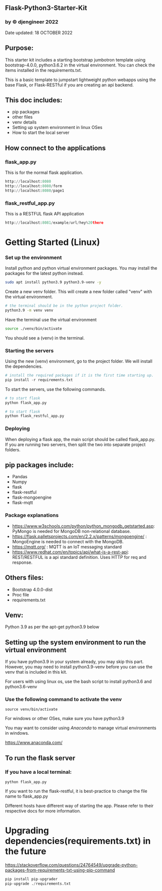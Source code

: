 ## Flask-Python3-Starter-Kit 
### by © djengineer 2022
Date updated: 18 OCTOBER 2022

## Purpose:
This starter kit includes a starting bootstrap jumbotron template using bootstrap-4.0.0, python3.6.2 in the virtual environment. You can check the items installed in the requirements.txt.

This is a basic template to jumpstart lightweight python webapps using the base Flask, or Flask-RESTful if you are creating an api backend.

## This doc includes:
- pip packages
- other files
- venv details
- Setting up system environment in linux OSes
- How to start the local server

## How connect to the applications
### flask_app.py
This is for the normal flask application.
```python
http://localhost:8080
http://localhost:8080/form
http://localhost:8080/page1

```
### flask_restful_app.py
This is a RESTFUL flask API application
```python
http://localhost:8081/example/url/hey%20there

```
# Getting Started (Linux)

### Set up the environment
Install python and python virtual environment packages. You may install the packages for the latest python instead.
```bash
sudo apt install python3.9 python3.9-venv -y
```
Create a new venv folder. This will create a new folder called "venv" with the virtual environment.
```bash
# the terminal should be in the python project folder.
python3.9 -m venv venv
```
Have the terminal use the virtual environment
```bash
source ./venv/bin/activate
```
You should see a (venv) in the terminal.

### Starting the servers

Using the new (venv) environment, go to the project folder. We will install the dependencies.
```Python
# install the required packages if it is the first time starting up.
pip install -r requirements.txt
```
To start the servers, use the following commands.
```Python
# to start flask
python flask_app.py

# to start flask
python flask_restful_app.py

```

### Deploying
When deploying a flask app, the main script should be called flask_app.py. If you are running two servers, then split the two into separate project folders.

## pip packages include:
- Pandas
- Numpy
- flask
- flask-restful
- flask-mongoengine
- flask-mqtt

### Package explanations
- https://www.w3schools.com/python/python_mongodb_getstarted.asp: PyMongo is needed for MongoDB non-relational database.
- https://flask.palletsprojects.com/en/2.2.x/patterns/mongoengine/ : MongoEngine is needed to connect with the MongoDB.
- https://mqtt.org/ : MQTT is an IoT messaging standard
- https://www.redhat.com/en/topics/api/what-is-a-rest-api: REST/RESTFUL is a api standard definition. Uses HTTP for req and response.


## Others files:
- Bootstrap 4.0.0-dist 
- Proc file
- requirements.txt

## Venv:
Python 3.9 as per the apt-get python3.9 below

## Setting up the system environment to run the virtual environment

If you have python3.9 in your system already, you may skip this part.
However, you may need to install python3.9-venv before you can use the venv that is included in this kit.

For users with using linux os, use the bash script to install python3.6 and python3.6-venv

### Use the following command to activate the venv
```
source venv/bin/activate
```
For windows or other OSes, make sure you have python3.9

You may want to consider using *Anaconda* to manage virtual environments in windows.

https://www.anaconda.com/

## To run the flask server
### If you have a local terminal:
```
python flask_app.py
```
If you want to run the flask-restful, it is best-practice to change the file name to flask_app.py

Different hosts have different way of starting the app. Please refer to their respective docs for more information.

# Upgrading dependencies(requirements.txt) in the future
https://stackoverflow.com/questions/24764549/upgrade-python-packages-from-requirements-txt-using-pip-command

```python
pip install pip-upgrader
pip-upgrade ./requirements.txt
```